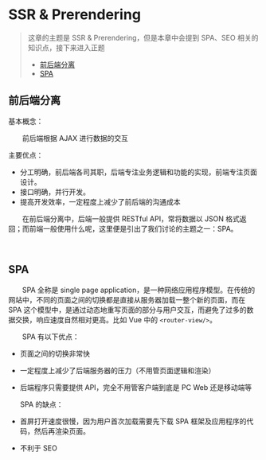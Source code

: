 # SSR & Prerendering
>这章的主题是 SSR & Prerendering，但是本章中会提到 SPA、SEO 相关的知识点，接下来进入正题
> * [前后端分离](#前后端分离)
> * [SPA](#spa)

## 前后端分离
基本概念： 

　　前后端根据 AJAX 进行数据的交互  
  
主要优点：
  * 分工明确，前后端各司其职，后端专注业务逻辑和功能的实现，前端专注页面设计。
  * 接口明确，并行开发。
  * 提高开发效率，一定程度上减少了前后端的沟通成本  
  
　　在前后端分离中，后端一般提供 RESTful API，常将数据以 JSON 格式返回；而前端一般使用什么呢，这里便是引出了我们讨论的主题之一：SPA。

<br>

## SPA
　　SPA 全称是 single page application，是一种网络应用程序模型。在传统的网站中，不同的页面之间的切换都是直接从服务器加载一整个新的页面，而在 SPA 这个模型中，是通过动态地重写页面的部分与用户交互，而避免了过多的数据交换，响应速度自然相对更高。比如 Vue 中的 `<router-view/>`。
  
　　SPA 有以下优点：
  * 页面之间的切换非常快
  * 一定程度上减少了后端服务器的压力（不用管页面逻辑和渲染）
  * 后端程序只需要提供 API，完全不用管客户端到底是 PC Web 还是移动端等
  
    SPA 的缺点：
  * 首屏打开速度很慢，因为用户首次加载需要先下载 SPA 框架及应用程序的代码，然后再渲染页面。
  * 不利于 SEO

